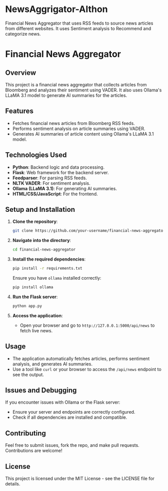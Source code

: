 # NewsAggrigator-AIthon
Financial News Aggregator that uses RSS feeds to source news articles from different websites. It uses Sentiment analysis to Recommend and categorize news. 

# Financial News Aggregator

## Overview

This project is a financial news aggregator that collects articles from Bloomberg and analyzes their sentiment using VADER. It also uses Ollama's LLaMA 3.1 model to generate AI summaries for the articles.

## Features

- Fetches financial news articles from Bloomberg RSS feeds.
- Performs sentiment analysis on article summaries using VADER.
- Generates AI summaries of article content using Ollama's LLaMA 3.1 model.

## Technologies Used

- **Python**: Backend logic and data processing.
- **Flask**: Web framework for the backend server.
- **Feedparser**: For parsing RSS feeds.
- **NLTK VADER**: For sentiment analysis.
- **Ollama (LLaMA 3.1)**: For generating AI summaries.
- **HTML/CSS/JavaScript**: For the frontend.

## Setup and Installation

1. **Clone the repository**:
    ```bash
    git clone https://github.com/your-username/financial-news-aggregator.git
    ```
   
2. **Navigate into the directory**:
    ```bash
    cd financial-news-aggregator
    ```

3. **Install the required dependencies**:
    ```bash
    pip install -r requirements.txt
    ```
    Ensure you have `ollama` installed correctly:
    ```bash
    pip install ollama
    ```

4. **Run the Flask server**:
    ```bash
    python app.py
    ```

5. **Access the application**:
    - Open your browser and go to `http://127.0.0.1:5000/api/news` to fetch live news.

## Usage

- The application automatically fetches articles, performs sentiment analysis, and generates AI summaries.
- Use a tool like `curl` or your browser to access the `/api/news` endpoint to see the output.

## Issues and Debugging

If you encounter issues with Ollama or the Flask server:
- Ensure your server and endpoints are correctly configured.
- Check if all dependencies are installed and compatible.

## Contributing

Feel free to submit issues, fork the repo, and make pull requests. Contributions are welcome!

## License

This project is licensed under the MIT License - see the LICENSE file for details.

